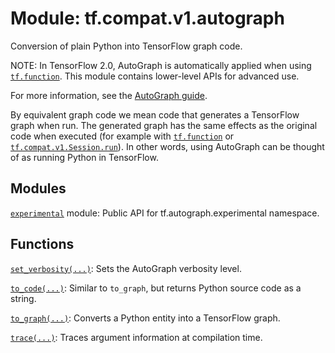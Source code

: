 <div itemscope itemtype="http://developers.google.com/ReferenceObject">
<meta itemprop="name" content="tf.compat.v1.autograph" />
<meta itemprop="path" content="Stable" />
</div>

# Module: tf.compat.v1.autograph

Conversion of plain Python into TensorFlow graph code.

<!-- Placeholder for "Used in" -->

NOTE: In TensorFlow 2.0, AutoGraph is automatically applied when using
<a href="../../../tf/function.md"><code>tf.function</code></a>. This module contains lower-level APIs for advanced use.

For more information, see the
[AutoGraph guide](https://www.tensorflow.org/guide/autograph).

By equivalent graph code we mean code that generates a TensorFlow graph when
run. The generated graph has the same effects as the original code when executed
(for example with <a href="../../../tf/function.md"><code>tf.function</code></a> or <a href="../../../tf/compat/v1/Session.md#run"><code>tf.compat.v1.Session.run</code></a>). In other words,
using AutoGraph can be thought of as running Python in TensorFlow.

## Modules

[`experimental`](../../../tf/compat/v1/autograph/experimental.md) module: Public API for tf.autograph.experimental namespace.

## Functions

[`set_verbosity(...)`](../../../tf/autograph/set_verbosity.md): Sets the AutoGraph verbosity level.

[`to_code(...)`](../../../tf/compat/v1/autograph/to_code.md): Similar to `to_graph`, but returns Python source code as a string.

[`to_graph(...)`](../../../tf/compat/v1/autograph/to_graph.md): Converts a Python entity into a TensorFlow graph.

[`trace(...)`](../../../tf/autograph/trace.md): Traces argument information at compilation time.

